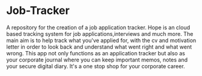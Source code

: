 # Job-Tracker
A repository for the creation of a job application tracker.
Hope is an cloud based tracking system for job applications,interviews and much more. The main aim is to help track what you've applied for, with the cv and motivation letter in order to look back and understand what went right and what went wrong. This app not only functions as an application tracker but also as your corporate journal where you can keep important memos, notes and your secure digital diary. It's a one stop shop for your corporate career.

